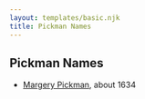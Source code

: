 ```yaml
---
layout: templates/basic.njk
title: Pickman Names
---
```

## Pickman Names
- [Margery Pickman](/people/1/13378816), about 1634